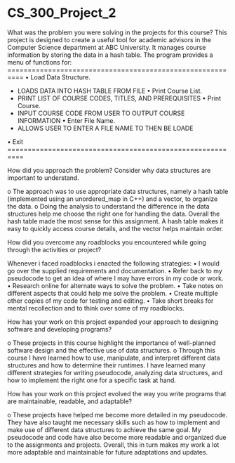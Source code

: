 # CS_300_Project_2

What was the problem you were solving in the projects for this course?
This project is designed to create a useful tool for academic advisors in the Computer Science department at ABC University. It manages course information by storing the data in a hash table. 
The program provides a menu of functions for: 
        ==========================================================
•	Load Data Structure. 
- LOADS DATA INTO HASH TABLE FROM FILE
•	Print Course List.  
 - PRINT LIST OF COURSE CODES, TITLES, AND PREREQUISITES
•	Print Course.       
 - INPUT COURSE CODE FROM USER TO OUTPUT COURSE INFORMATION
•	Enter File Name.     
- ALLOWS USER TO ENTER A FILE NAME TO THEN BE LOADE

•	Exit
        ==========================================================

How did you approach the problem? Consider why data structures are important to understand.

o	The approach was to use appropriate data structures, namely a hash table (implemented using an unordered_map in C++) and a vector, to organize the data. 
o	Doing the analysis to understand the difference in the data structures help me choose the right one for handling the data. Overall the hash table made the most sense for this assignment. A hash table makes it easy to quickly access course details, and the vector helps maintain order.



How did you overcome any roadblocks you encountered while going through the activities or project?

Whenever i faced roadblocks i enacted the following strategies:
•	I would go over the supplied  requirements and documentation.
•	Refer back to my pseudocode to get an idea of where I may have errors in my code or work.
•	Research online for alternate ways to solve the problem.
•	Take notes on different aspects that could help me solve the problem.
•	Create multiple other copies of my code for testing and editing.
•	Take short breaks for mental recollection and to think over some of my roadblocks.



How has your work on this project expanded your approach to designing software and developing programs?

o	These projects in this course highlight the importance of well-planned software design and the effective use of data structures.
o	Through this course I have learned how to use, manipulate, and interpret different data structures and how to determine their runtimes. I have learned many different strategies for writing pseudocode, analyzing data structures, and how to implement the right one for a specific task at hand.



How has your work on this project evolved the way you write programs that are maintainable, readable, and adaptable?

o	These projects have helped me become more detailed in my pseudocode. They have also taught me necessary skills such as how to implement and make use of different data structures to achieve the same goal. My pseudocode and code have also become more readable and organized due to the assignments and projects. Overall, this in turn makes my work a lot more adaptable and maintainable for future adaptations and updates.
